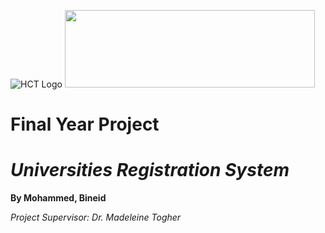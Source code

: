 ![HCT Logo]() <img src="https://hct.ac.ae/wp-content/themes/HCTtheme/assets/images/logo.svg" width="400" height="124">

# Final Year Project
# _Universities Registration System_
**By Mohammed, Bineid**

_Project Supervisor: Dr. Madeleine Togher_


